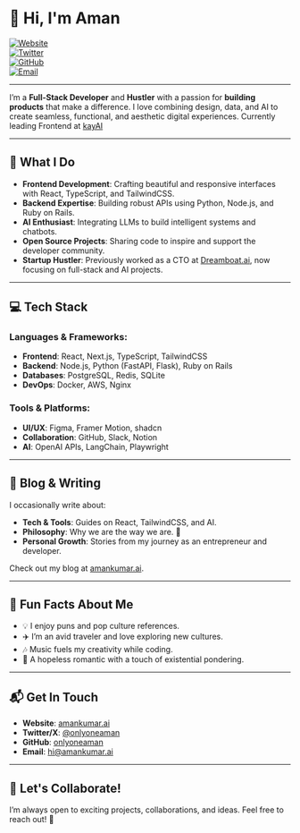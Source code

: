 # 👋 Hi, I'm Aman

[![Website](https://img.shields.io/badge/website-amankumar.ai-blue?style=flat&logo=internet-explorer)](https://amankumar.ai)  
[![Twitter](https://img.shields.io/badge/twitter-@onlyoneaman-1DA1F2?style=flat&logo=twitter)](https://x.com/onlyoneaman)  
[![GitHub](https://img.shields.io/badge/github-onlyoneaman-black?style=flat&logo=github)](https://github.com/onlyoneaman)  
[![Email](https://img.shields.io/badge/email-contact%40amankumar.ai-red?style=flat&logo=gmail)](mailto:hi@amankumar.ai)

---

I’m a **Full-Stack Developer** and **Hustler** with a passion for **building products** that make a difference. I love combining design, data, and AI to create seamless, functional, and aesthetic digital experiences.
Currently leading Frontend at [kayAI]()

---

## 🚀 What I Do

- **Frontend Development**: Crafting beautiful and responsive interfaces with React, TypeScript, and TailwindCSS.
- **Backend Expertise**: Building robust APIs using Python, Node.js, and Ruby on Rails.
- **AI Enthusiast**: Integrating LLMs to build intelligent systems and chatbots.
- **Open Source Projects**: Sharing code to inspire and support the developer community.
- **Startup Hustler**: Previously worked as a CTO at [Dreamboat.ai](https://dreamboat.ai), now focusing on full-stack and AI projects.

---

## 💻 Tech Stack

### **Languages & Frameworks**:
- **Frontend**: React, Next.js, TypeScript, TailwindCSS
- **Backend**: Node.js, Python (FastAPI, Flask), Ruby on Rails
- **Databases**: PostgreSQL, Redis, SQLite
- **DevOps**: Docker, AWS, Nginx

### **Tools & Platforms**:
- **UI/UX**: Figma, Framer Motion, shadcn
- **Collaboration**: GitHub, Slack, Notion
- **AI**: OpenAI APIs, LangChain, Playwright

---

<!---

## 🌟 Featured Projects

| Project Name | Description | Live Demo | Repo |
|--------------|-------------|-----------|------|
| **[UIUX](https://uiux.amankumar.ai/)** | Curated UI/UX components built with React, TailwindCSS, and Framer Motion. | [Visit](https://uiux.amankumar.ai/) | [Repo](https://github.com/onlyoneaman/cool-designs-react) |
| **[Dreamboat.ai](https://dreamboat.ai/)** | AI tools to integrate LLM-powered features into apps. | [Visit](https://dreamboat.ai/) | Private |
| **Personal Assistant** | AI companion integrating email and task prioritization. | N/A | Private |

---

-->

## 📝 Blog & Writing

I occasionally write about:

- **Tech & Tools**: Guides on React, TailwindCSS, and AI.
- **Philosophy**: Why we are the way we are. 🌌
- **Personal Growth**: Stories from my journey as an entrepreneur and developer.

Check out my blog at [amankumar.ai](https://amankumar.ai).

---

## 🎯 Fun Facts About Me

- 💡 I enjoy puns and pop culture references.  
- ✈️ I’m an avid traveler and love exploring new cultures.  
- 🎶 Music fuels my creativity while coding.  
- 🤔 A hopeless romantic with a touch of existential pondering.

---

## 📬 Get In Touch

- **Website**: [amankumar.ai](https://amankumar.ai)  
- **Twitter/X**: [@onlyoneaman](https://x.com/onlyoneaman)  
- **GitHub**: [onlyoneaman](https://github.com/onlyoneaman)  
- **Email**: [hi@amankumar.ai](mailto:hi@amankumar.ai)  

---

## 🌟 Let's Collaborate!

I’m always open to exciting projects, collaborations, and ideas. Feel free to reach out! 🚀
